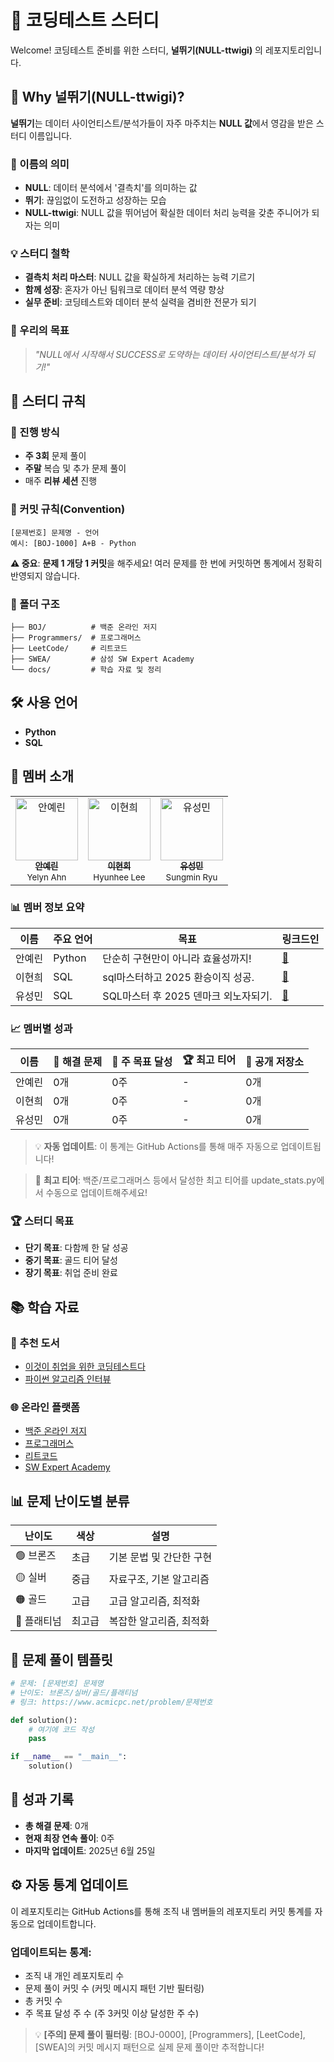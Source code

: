 # 🚀 코딩테스트 스터디

Welcome! 코딩테스트 준비를 위한 스터디, **널뛰기(NULL-ttwigi)** 의 레포지토리입니다. 

## 🤔 Why 널뛰기(NULL-ttwigi)?

**널뛰기**는 데이터 사이언티스트/분석가들이 자주 마주치는 **NULL 값**에서 영감을 받은 스터디 이름입니다.

### 🎯 이름의 의미
- **NULL**: 데이터 분석에서 '결측치'를 의미하는 값
- **뛰기**: 끊임없이 도전하고 성장하는 모습
- **NULL-ttwigi**: NULL 값을 뛰어넘어 확실한 데이터 처리 능력을 갖춘 주니어가 되자는 의미

### 💡 스터디 철학
- **결측치 처리 마스터**: NULL 값을 확실하게 처리하는 능력 기르기
- **함께 성장**: 혼자가 아닌 팀워크로 데이터 분석 역량 향상
- **실무 준비**: 코딩테스트와 데이터 분석 실력을 겸비한 전문가 되기

### 🚀 우리의 목표
> *"NULL에서 시작해서 SUCCESS로 도약하는 데이터 사이언티스트/분석가 되기!"*

## 🎯 스터디 규칙

### 📅 진행 방식
- **주 3회** 문제 풀이
- **주말** 복습 및 추가 문제 풀이
- 매주 **리뷰 세션** 진행

### 📝 커밋 규칙(Convention)
```
[문제번호] 문제명 - 언어
예시: [BOJ-1000] A+B - Python
```

**⚠️ 중요**: **문제 1 개당 1 커밋**을 해주세요! 여러 문제를 한 번에 커밋하면 통계에서 정확히 반영되지 않습니다.

### 📁 폴더 구조
```
├── BOJ/          # 백준 온라인 저지
├── Programmers/  # 프로그래머스
├── LeetCode/     # 리트코드
├── SWEA/         # 삼성 SW Expert Academy
└── docs/         # 학습 자료 및 정리
```

## 🛠️ 사용 언어

- **Python**
- **SQL**

## 👥 멤버 소개

<table>
  <tr>
    <td align="center">
      <a href="https://github.com/안예린">
        <img src="https://avatars.githubusercontent.com/girlwcode" width="100px;" alt="안예린"/>
        <br />
        <sub><b>안예린</b></sub>
      </a>
      <br />
      <sub>Yelyn Ahn</sub>
    </td>
    <td align="center">
      <a href="https://github.com/이현희">
        <img src="https://avatars.githubusercontent.com/heheelee" width="100px;" alt="이현희"/>
        <br />
        <sub><b>이현희</b></sub>
      </a>
      <br />
      <sub>Hyunhee Lee</sub>
    </td>
    <td align="center">
      <a href="https://github.com/유성민">
        <img src="https://avatars.githubusercontent.com/mini-u" width="100px;" alt="유성민"/>
        <br />
        <sub><b>유성민</b></sub>
      </a>
      <br />
      <sub>Sungmin Ryu</sub>
    </td>
  </tr>
</table>

### 📊 멤버 정보 요약
| 이름 | 주요 언어 | 목표 | 링크드인 |
|------|-----------|------|--------|
| 안예린 | Python | 단순히 구현만이 아니라 효율성까지! | [💜](https://www.linkedin.com/in/yelyn-ahn/) |
| 이현희 | SQL | sql마스터하고 2025 환승이직 성공. | [💙](https://kr.linkedin.com/in/hhlee0521) |
| 유성민 | SQL | SQL마스터 후 2025 덴마크 외노자되기. | [💚](https://www.linkedin.com/in/minnieryu/) |

### 📈 멤버별 성과
| 이름 | 🎯 해결 문제 | 📅 주 목표 달성 | 🏆 최고 티어 | 📁 공개 저장소 |
|------|-------------|---------------|-------------|---------------|
| 안예린 | 0개 | 0주 | - | 0개 |
| 이현희 | 0개 | 0주 | - | 0개 |
| 유성민 | 0개 | 0주 | - | 0개 |

> 💡 **자동 업데이트**: 이 통계는 GitHub Actions를 통해 매주 자동으로 업데이트됩니다!

> 📝 **최고 티어**: 백준/프로그래머스 등에서 달성한 최고 티어를 update_stats.py에서 수동으로 업데이트해주세요!

### 🏆 스터디 목표
- **단기 목표**: 다함께 한 달 성공
- **중기 목표**: 골드 티어 달성
- **장기 목표**: 취업 준비 완료

## 📚 학습 자료

### 📖 추천 도서
- [이것이 취업을 위한 코딩테스트다](https://github.com/ndb796/python-for-coding-test)
- [파이썬 알고리즘 인터뷰](https://github.com/onlybooks/algorithm-interview)

### 🌐 온라인 플랫폼
- [백준 온라인 저지](https://www.acmicpc.net/)
- [프로그래머스](https://programmers.co.kr/)
- [리트코드](https://leetcode.com/)
- [SW Expert Academy](https://swexpertacademy.com/)

## 📊 문제 난이도별 분류

| 난이도 | 색상 | 설명 |
|--------|------|------|
| 🟢 브론즈 | 초급 | 기본 문법 및 간단한 구현 |
| 🟡 실버 | 중급 | 자료구조, 기본 알고리즘 |
| 🟠 골드 | 고급 | 고급 알고리즘, 최적화 |
| 🔴 플래티넘 | 최고급 | 복잡한 알고리즘, 최적화 |


## 📝 문제 풀이 템플릿

```python
# 문제: [문제번호] 문제명
# 난이도: 브론즈/실버/골드/플래티넘
# 링크: https://www.acmicpc.net/problem/문제번호

def solution():
    # 여기에 코드 작성
    pass

if __name__ == "__main__":
    solution()
```

## 🎉 성과 기록

- **총 해결 문제**: 0개
- **현재 최장 연속 풀이**: 0주
- **마지막 업데이트**: 2025년 6월 25일


## ⚙️ 자동 통계 업데이트

이 레포지토리는 GitHub Actions를 통해 조직 내 멤버들의 레포지토리 커밋 통계를 자동으로 업데이트합니다.

### 업데이트되는 통계:
- 조직 내 개인 레포지토리 수
- 문제 풀이 커밋 수 (커밋 메시지 패턴 기반 필터링)
- 총 커밋 수
- 주 목표 달성 주 수 (주 3커밋 이상 달성한 주 수)

> 💡 **[주의] 문제 풀이 필터링**: [BOJ-0000], [Programmers], [LeetCode], [SWEA]의 커밋 메시지 패턴으로 실제 문제 풀이만 추적합니다!




